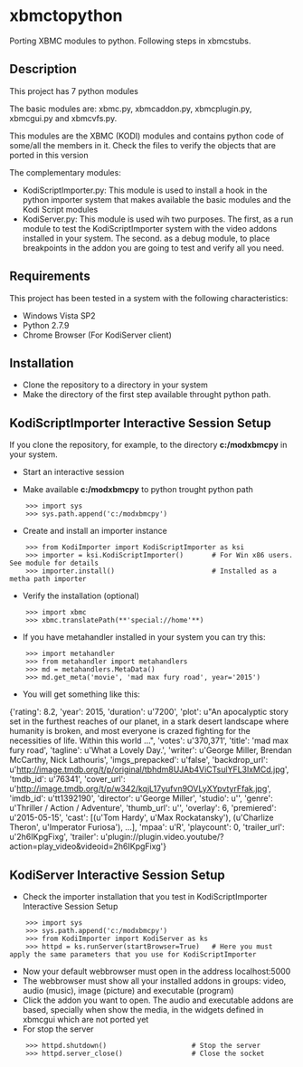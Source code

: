 # xbmctopython
Porting XBMC modules to python. Following steps in xbmcstubs.

## Description

This project has 7 python modules

The basic modules are: xbmc.py, xbmcaddon.py, xbmcplugin.py, xbmcgui.py and xbmcvfs.py.

This modules are the XBMC (KODI) modules and contains python code of some/all the members in it. Check the files to verify the objects that are ported in this version

The complementary modules: 
- KodiScriptImporter.py: This module is used to install a hook in the python importer system that makes available the basic modules and the Kodi Script modules
- KodiServer.py: This module is used wih two purposes. The first, as a run module to test the KodiScriptImporter system with the video addons installed in your system. The second. as a debug module, to place breakpoints in the addon you are going to test and verify all you need.

## Requirements
This project has been tested in a system with the following characteristics:
- Windows Vista SP2
- Python 2.7.9
- Chrome Browser (For KodiServer client)

## Installation
- Clone the repository to a directory in your system
- Make the directory of the first step available throught python path.

## KodiScriptImporter Interactive Session Setup

If you clone the repository, for example, to the  directory **c:/modxbmcpy** in your system.

- Start an interactive session

- Make available **c:/modxbmcpy** to python trought python path
```
    >>> import sys
    >>> sys.path.append('c:/modxbmcpy')
```
- Create and install an importer instance
```
    >>> from KodiImporter import KodiScriptImporter as ksi
    >>> importer = ksi.KodiScriptImporter()       # For Win x86 users. See module for details
    >>> importer.install()                        # Installed as a metha path importer
```
- Verify the installation (optional)                      
```
    >>> import xbmc
    >>> xbmc.translatePath(**'special://home'**)
```
- If you have metahandler installed in your system you can try this:
```
    >>> import metahandler
    >>> from metahandler import metahandlers
    >>> md = metahandlers.MetaData()
    >>> md.get_meta('movie', 'mad max fury road', year='2015')
```    
- You will get something like this:

{'rating': 8.2, 'year': 2015, 'duration': u'7200', 
'plot': u"An apocalyptic story set in the furthest reaches of our planet, in a stark desert landscape where humanity is broken, and 
          most everyone is crazed fighting for the necessities of life. Within this world ...", 
'votes': u'370,371', 'title': 'mad max fury road', 'tagline': u'What a Lovely Day.', 
'writer': u'George Miller, Brendan McCarthy, Nick Lathouris', 'imgs_prepacked': u'false', 
'backdrop_url': u'http://image.tmdb.org/t/p/original/tbhdm8UJAb4ViCTsulYFL3lxMCd.jpg', 'tmdb_id': u'76341', 
'cover_url': u'http://image.tmdb.org/t/p/w342/kqjL17yufvn9OVLyXYpvtyrFfak.jpg', 'imdb_id': u'tt1392190', 
'director': u'George Miller', 'studio': u'', 'genre': u'Thriller / Action / Adventure', 'thumb_url': u'', 'overlay': 6, 
'premiered': u'2015-05-15', 
'cast': [(u'Tom Hardy', u'Max Rockatansky'), (u'Charlize Theron', u'Imperator Furiosa'), ...], 
'mpaa': u'R', 'playcount': 0, 'trailer_url': u'2h6IKpgFixg', 
'trailer': u'plugin://plugin.video.youtube/?action=play_video&videoid=2h6IKpgFixg'}

## KodiServer Interactive Session Setup

- Check the importer installation that you test in KodiScriptImporter Interactive Session Setup
```
    >>> import sys
    >>> sys.path.append('c:/modxbmcpy')
    >>> from KodiImporter import KodiServer as ks
    >>> httpd = ks.runServer(startBrowser=True)   # Here you must apply the same parameters that you use for KodiScriptImporter
```
- Now your default webbrowser must open in the address localhost:5000
- The webbrowser must show all your installed addons in groups: video, audio (music), image (picture) and executable (program)
- Click the addon you want to open. The audio and executable addons are based, specially when show the media, in the widgets defined in xbmcgui which are not ported yet
- For stop the server
```
    >>> httpd.shutdown()                     # Stop the server
    >>> httpd.server_close()                 # Close the socket
```



                          

